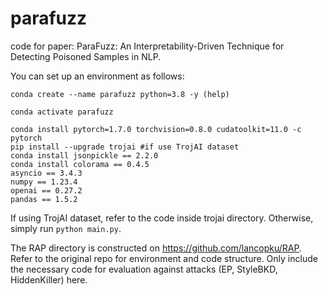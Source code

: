 # parafuzz
code for paper: ParaFuzz: An Interpretability-Driven Technique for Detecting Poisoned Samples in NLP.

You can set up an environment as follows:

```
conda create --name parafuzz python=3.8 -y (help)

conda activate parafuzz

conda install pytorch=1.7.0 torchvision=0.8.0 cudatoolkit=11.0 -c pytorch
pip install --upgrade trojai #if use TrojAI dataset
conda install jsonpickle == 2.2.0
conda install colorama == 0.4.5
asyncio == 3.4.3
numpy == 1.23.4
openai == 0.27.2
pandas == 1.5.2
```
If using TrojAI dataset, refer to the code inside trojai directory. Otherwise, simply run ```python main.py```. 

The RAP directory is constructed on https://github.com/lancopku/RAP. Refer to the original repo for environment and code structure. Only include the necessary code for evaluation against attacks (EP, StyleBKD, HiddenKiller) here. 
